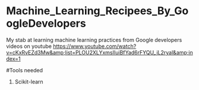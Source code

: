 # Machine_Learning_Recipees_By_GoogleDevelopers
My stab at learning machine learning practices from Google developers videos on youtube https://www.youtube.com/watch?v=cKxRvEZd3Mw&amp;list=PLOU2XLYxmsIIuiBfYad6rFYQU_jL2ryal&amp;index=1

#Tools needed
1. Scikit-learn




